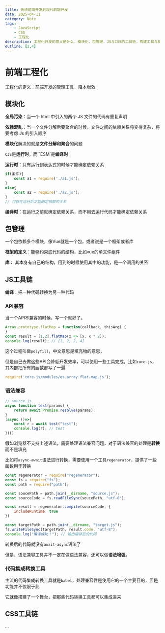 ```yaml
---
title: 传统前端开发到现代前端开发
date: 2025-04-11
category: Note
tags:
    - JavaScript
    - CSS
    - 工程化
description: 工程化开发的意义是什么，模块化，包管理，JS与CSS的工具链，构建工具与脚手架
outline: [2,4]
---
```


# 前端工程化

工程化的定义：前端开发的管理工具，降本增效

## 模块化


**全局污染**：当一个 html 中引入的两个 JS 文件的代码有重复声明

**依赖混乱**：当一个文件分解后要聚合的时候，文件之间的依赖关系将变得复杂，将要考虑 Js 的引入顺序

**模块化**解决的就是**文件分解和聚合**的问题

`CJS`是**运行时**，而``ESM`是**编译时**  

**运行时**：只有运行到表达式的时候才能确定依赖关系

```js
if(条件){
    const a1 = require('./a1.js');
}
else{
    const a2 = require('./a2.js');
}
// 只有在运行后才能确定依赖的关系
```

**编译时**：在运行之前就确定依赖关系，而不用去运行代码才能确定依赖关系

## 包管理

一个包依赖多个模块，像Vue就是一个包，或者说是一个框架或者库

**框架的定义**：能够约束底代码的结构，比如vue的单文件组件

**库**： 其本身有自己的结构，用到的时候使用其中的功能，是一个调用的关系

## JS工具链

**编译**：把一种代码转换为另一种代码 

### API兼容

当一个API不兼容的时候，写一个就好了。

```js
Array.prototype.flatMap = function(callback, thisArg) {
}
const result = [1,2].flatMap(x => [x, x * 2]);
console.log(result); // [1, 2, 2, 4]
```

这个过程叫做`polyfill`，中文意思是填充物的意思，

但是自己去做这些API会降低开发效率，可以使用一些工具完成，比如`core-js`， 其内部把所有的函数都写了一遍

```js
require('core-js/modules/es.array.flat-map.js');
```

### 语法兼容

 ```js
 // source.js
 async function test(params) {
     return await Promise.resolve(params);   
 }
 (async ()=>{
     const r = await test("test");
     console.log(r); // test
 })()
 ```

假如浏览器不支持上述语法，需要处理语法兼容问题，对于语法兼容的处理是**转换**而不是填充

比如将`async-await`语法进行转换，需要使用一个工具`regenerator`，提供了一些函数用于转换

```js
const regenerator = require("regenerator");
const fs = require("fs");
const path = require("path");

const soucePath = path.join(__dirname, "source.js");
const sourceCode = fs.readFileSync(soucePath, "utf-8");

const result = regenerator.compile(sourceCode, {
    includeRuntime: true
})

const targetPath = path.join(__dirname, "target.js");
fs.writeFileSync(targetPath, result.code, "utf-8");
console.log("编译成功！"); // 输出编译后的代码
```

转换后的代码就没有`await-async`语法了

但是，语法兼容工具并不一定在做语法兼容，还可以做**语法增强**，

### 代码集成转换工具

主流的代码集成转换工具就是`babel`，处理兼容性是使用它的一个主要目的，但是功能并不仅限于此

它就像搭建了一个舞台，把那些代码转换工具都可以集成进来

## CSS工具链

...

